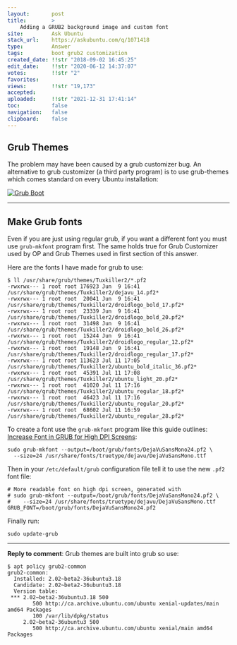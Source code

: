 ```yaml
---
layout:       post
title:        >
    Adding a GRUB2 background image and custom font
site:         Ask Ubuntu
stack_url:    https://askubuntu.com/q/1071418
type:         Answer
tags:         boot grub2 customization
created_date: !!str "2018-09-02 16:45:25"
edit_date:    !!str "2020-06-12 14:37:07"
votes:        !!str "2"
favorites:    
views:        !!str "19,173"
accepted:     
uploaded:     !!str "2021-12-31 17:41:14"
toc:          false
navigation:   false
clipboard:    false
---
```


## Grub Themes

The problem may have been caused by a grub customizer bug. An alternative to grub customizer (a third party program) is to use grub-themes which comes standard on every Ubuntu installation:

[![Grub Boot][1]][1]


----------

## Make Grub fonts

Even if you are just using regular grub, if you want a different font you must use `grub-mkfont` program first. The same holds true for Grub Customizer used by OP and Grub Themes used in first section of this answer.

Here are the fonts I have made for grub to use:

``` 
$ ll /usr/share/grub/themes/Tuxkiller2/*.pf2
-rwxrwx--- 1 root root 176923 Jun  9 16:41 /usr/share/grub/themes/Tuxkiller2/dejavu_14.pf2*
-rwxrwx--- 1 root root  20041 Jun  9 16:41 /usr/share/grub/themes/Tuxkiller2/droidlogo_bold_17.pf2*
-rwxrwx--- 1 root root  23339 Jun  9 16:41 /usr/share/grub/themes/Tuxkiller2/droidlogo_bold_20.pf2*
-rwxrwx--- 1 root root  31498 Jun  9 16:41 /usr/share/grub/themes/Tuxkiller2/droidlogo_bold_26.pf2*
-rwxrwx--- 1 root root  15244 Jun  9 16:41 /usr/share/grub/themes/Tuxkiller2/droidlogo_regular_12.pf2*
-rwxrwx--- 1 root root  19148 Jun  9 16:41 /usr/share/grub/themes/Tuxkiller2/droidlogo_regular_17.pf2*
-rwxrwx--- 1 root root 113623 Jul 11 17:05 /usr/share/grub/themes/Tuxkiller2/ubuntu_bold_italic_36.pf2*
-rwxrwx--- 1 root root  45391 Jul 11 17:08 /usr/share/grub/themes/Tuxkiller2/ubuntu_light_20.pf2*
-rwxrwx--- 1 root root  41020 Jul 11 17:16 /usr/share/grub/themes/Tuxkiller2/ubuntu_regular_18.pf2*
-rwxrwx--- 1 root root  46423 Jul 11 17:16 /usr/share/grub/themes/Tuxkiller2/ubuntu_regular_20.pf2*
-rwxrwx--- 1 root root  68602 Jul 11 16:59 /usr/share/grub/themes/Tuxkiller2/ubuntu_regular_28.pf2*

```

To create a font use the `grub-mkfont` program like this guide outlines: [Increase Font in GRUB for High DPI Screens][2]:

``` 
sudo grub-mkfont --output=/boot/grub/fonts/DejaVuSansMono24.pf2 \
  --size=24 /usr/share/fonts/truetype/dejavu/DejaVuSansMono.ttf

```

Then in your `/etc/default/grub` configuration file tell it to use the new `.pf2` font file:

``` 
# More readable font on high dpi screen, generated with
# sudo grub-mkfont --output=/boot/grub/fonts/DejaVuSansMono24.pf2 \
#    --size=24 /usr/share/fonts/truetype/dejavu/DejaVuSansMono.ttf
GRUB_FONT=/boot/grub/fonts/DejaVuSansMono24.pf2

```

Finally run:

``` 
sudo update-grub

```


----------

**Reply to comment**: Grub themes are built into grub so use:

``` 
$ apt policy grub2-common
grub2-common:
  Installed: 2.02~beta2-36ubuntu3.18
  Candidate: 2.02~beta2-36ubuntu3.18
  Version table:
 *** 2.02~beta2-36ubuntu3.18 500
        500 http://ca.archive.ubuntu.com/ubuntu xenial-updates/main amd64 Packages
        100 /var/lib/dpkg/status
     2.02~beta2-36ubuntu3 500
        500 http://ca.archive.ubuntu.com/ubuntu xenial/main amd64 Packages

```

  [1]: https://i.stack.imgur.com/epnMf.gif
  [2]: http://blog.wxm.be/2014/08/29/increase-font-in-grub-for-high-dpi.html



